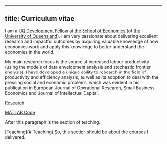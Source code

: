 
---
title: Curriculum vitae
---

I am a [UQ Development Fellow](https://economics.uq.edu.au/profile/6228/kai-du) at [the School of Economics](https://economics.uq.edu.au) (of [the University of Queensland](https://www.uq.edu.au/)). I am very passionate about delivering excellent research and impactful outcomes by acquiring valuable knowledge of how economies work and apply this knowledge to better understand the economies in the world.

My main research focus is the source of increased labour productivity (using the models of data envelopment analysis and stochastic frontier analysis). I have developed a unique ability to research in the field of productivity and efficiency analysis, as well as its adoption to deal with the pressing social and economic problems, which was evident in his publication in European Journal of Operational Research, Small Business Economics and Journal of Intellectual Capital.

[//]: <[Teaching](docs/test_Teaching.html)>

[Research](docs/test_Research.html)



[MATLAB Code](docs/matlab_code/matlab_code.html)


After this paragraph is the section of teaching. 

[Teaching](# Teaching)
So, this section should be about the courses I delivered. 